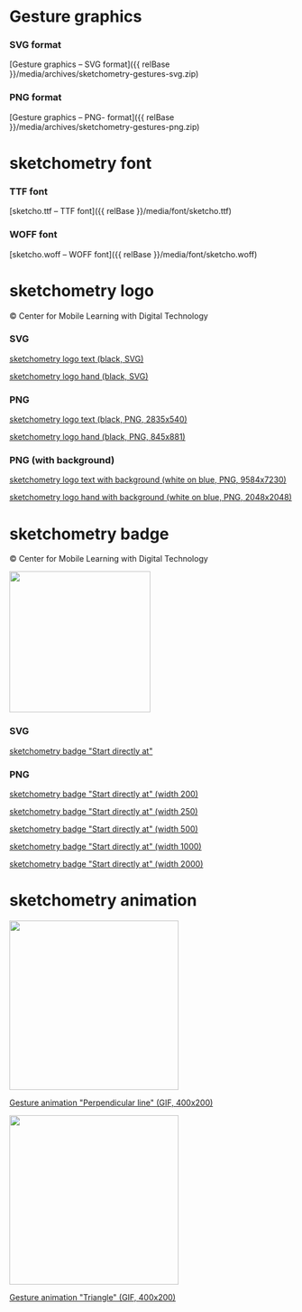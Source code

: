 # Gesture graphics

### SVG format

[Gesture graphics – SVG format]({{ relBase }}/media/archives/sketchometry-gestures-svg.zip)

### PNG format

[Gesture graphics – PNG- format]({{ relBase }}/media/archives/sketchometry-gestures-png.zip)

# sketchometry font

### TTF font

[sketcho.ttf – TTF font]({{ relBase }}/media/font/sketcho.ttf)

### WOFF font

[sketcho.woff – WOFF font]({{ relBase }}/media/font/sketcho.woff)

# sketchometry logo

&copy; Center for Mobile Learning with Digital Technology

### SVG

<a href="{{ relBase }}/media/logos/logo-text.svg" target="_blank">sketchometry logo text (black, SVG)</a>

<a href="{{ relBase }}/media/logos/logo-hand.svg" target="_blank">sketchometry logo hand (black, SVG) </a>

### PNG

<a href="{{ relBase }}/media/logos/logo-text.png" target="_blank">sketchometry logo text (black, PNG, 2835x540)</a>

<a href="{{ relBase }}/media/logos/logo-hand.png" target="_blank">sketchometry logo hand (black, PNG, 845x881) </a>

### PNG (with background)

<a href="{{ relBase }}/media/logos/logo-text-bg.png" target="_blank">sketchometry logo text with background (white on blue, PNG, 9584x7230)</a>

<a href="{{ relBase }}/media/logos/logo-hand-bg.png" target="_blank">sketchometry logo hand with background (white on blue, PNG, 2048x2048)</a>

# sketchometry badge

&copy; Center for Mobile Learning with Digital Technology

<img src="{{ relBase }}/media/logos/sketchometry-badge-en-250.png" class="image-raw" style="width:250px;"/>

### SVG

<a href="{{ relBase }}/media/logos/sketchometry-badge-en.svg" target="_blank">sketchometry badge "Start directly at"</a>

### PNG

<a href="{{ relBase }}/media/logos/sketchometry-badge-en-200.png" target="_blank">sketchometry badge "Start directly at"  (width 200)</a>

<a href="{{ relBase }}/media/logos/sketchometry-badge-en-250.png" target="_blank">sketchometry badge "Start directly at"  (width 250)</a>

<a href="{{ relBase }}/media/logos/sketchometry-badge-en-500.png" target="_blank">sketchometry badge "Start directly at"  (width 500)</a>

<a href="{{ relBase }}/media/logos/sketchometry-badge-en-1000.png" target="_blank">sketchometry badge "Start directly at"  (width 1000)</a>

<a href="{{ relBase }}/media/logos/sketchometry-badge-en-2000.png" target="_blank">sketchometry badge "Start directly at"  (width 2000)</a>

# sketchometry animation

<img src="{{ relBase }}/media/images/2x1/gesten-animation.gif" class="image-raw" style="width:300px;"/>

<a href="{{ relBase }}/media/images/2x1/gesten-animation.gif" target="_blank">Gesture animation "Perpendicular line" (GIF, 400x200)</a>

<img src="{{ relBase }}/media/images/2x1/gesten-animation-triangle.gif" class="image-raw" style="width:300px;"/>

<a href="{{ relBase }}/media/images/2x1/gesten-animation-dreieck.gif" target="_blank">Gesture animation "Triangle" (GIF, 400x200)</a>

